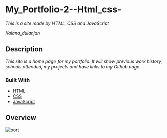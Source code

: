 # My_Portfolio-2--Html_css-


_This is a site made by HTML, CSS and JavaScript_

_Kalana_dulanjan_

## Description

_This site is a home page for my portfolio. It will show previous work history, schools attended, my projects and have links to my Github page._

### Built With
- [HTML](#)
- [CSS](#)
- [JavaScript](#)

## Overview
![port](https://user-images.githubusercontent.com/101160410/195815448-fdfe6c5c-0070-40a7-993a-4286a0223a86.PNG)
